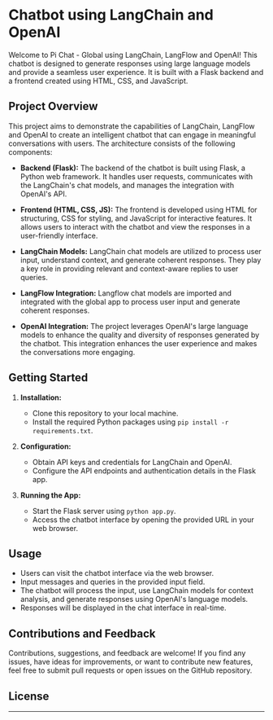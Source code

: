 # Chatbot using LangChain and OpenAI

Welcome to Pi Chat - Global using LangChain, LangFlow and OpenAI! This chatbot is designed to generate responses using large language models and provide a seamless user experience. It is built with a Flask backend and a frontend created using HTML, CSS, and JavaScript.

## Project Overview

This project aims to demonstrate the capabilities of LangChain, LangFlow and OpenAI to create an intelligent chatbot that can engage in meaningful conversations with users. The architecture consists of the following components:

- **Backend (Flask):** The backend of the chatbot is built using Flask, a Python web framework. It handles user requests, communicates with the LangChain's chat models, and manages the integration with OpenAI's API.

- **Frontend (HTML, CSS, JS):** The frontend is developed using HTML for structuring, CSS for styling, and JavaScript for interactive features. It allows users to interact with the chatbot and view the responses in a user-friendly interface.

- **LangChain Models:** LangChain chat models are utilized to process user input, understand context, and generate coherent responses. They play a key role in providing relevant and context-aware replies to user queries.

- **LangFlow Integration:** Langflow chat models are imported and integrated with the global app to process user input and generate coherent responses.

- **OpenAI Integration:** The project leverages OpenAI's large language models to enhance the quality and diversity of responses generated by the chatbot. This integration enhances the user experience and makes the conversations more engaging.

## Getting Started

1. **Installation:**

   - Clone this repository to your local machine.
   - Install the required Python packages using `pip install -r requirements.txt`.

2. **Configuration:**

   - Obtain API keys and credentials for LangChain and OpenAI.
   - Configure the API endpoints and authentication details in the Flask app.

3. **Running the App:**
   - Start the Flask server using `python app.py`.
   - Access the chatbot interface by opening the provided URL in your web browser.

## Usage

- Users can visit the chatbot interface via the web browser.
- Input messages and queries in the provided input field.
- The chatbot will process the input, use LangChain models for context analysis, and generate responses using OpenAI's language models.
- Responses will be displayed in the chat interface in real-time.

## Contributions and Feedback

Contributions, suggestions, and feedback are welcome! If you find any issues, have ideas for improvements, or want to contribute new features, feel free to submit pull requests or open issues on the GitHub repository.

## License

---
